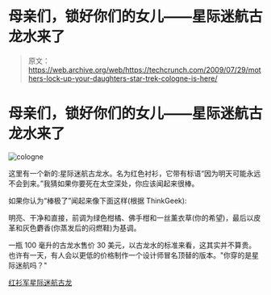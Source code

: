 # 母亲们，锁好你们的女儿——星际迷航古龙水来了

> 原文：<https://web.archive.org/web/https://techcrunch.com/2009/07/29/mothers-lock-up-your-daughters-star-trek-cologne-is-here/>

# 母亲们，锁好你们的女儿——星际迷航古龙水来了

![cologne](img/f2bec4f9148dcda249a6954341d5476f.png)

这里有一个新的:星际迷航古龙水。名为红色衬衫，它带有标语“因为明天可能永远不会到来。”我猜如果你要死在太空深处，你应该闻起来很棒。

如果你认为“棒极了”闻起来像下面这样(根据 ThinkGeek):

明亮、干净和直接，前调为绿色柑橘、佛手柑和一丝薰衣草(你的希望)，最后以皮革和灰色麝香(你蒸发后的闷燃鞋)为基调。

一瓶 100 毫升的古龙水售价 30 美元，以古龙水的标准来看，这其实并不算贵。也许有一天，有人会以更低的价格制作一个设计师冒名顶替的版本。"你穿的是星际迷航吗？"

[红衫军星际迷航古龙](https://web.archive.org/web/20230322164156/http://www.thinkgeek.com/homeoffice/gear/bcdc/)